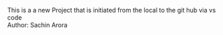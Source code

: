  This is a a new Project that is initiated from the local to the git hub via vs code
 <br>
 Author: Sachin Arora